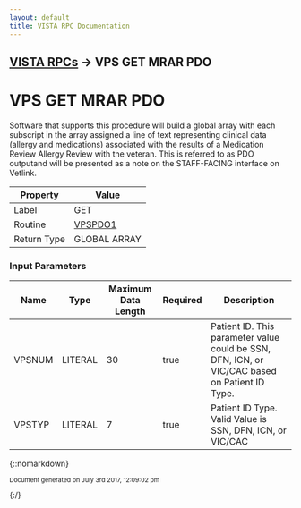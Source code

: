```yaml
---
layout: default
title: VISTA RPC Documentation
---
```


## [VISTA RPCs](TableOfContents) &#8594; VPS GET MRAR PDO
# VPS GET MRAR PDO

Software that supports this procedure will build a global array with each subscript in the array assigned a line of text representing clinical data (allergy and medications) associated with the results of a Medication Review Allergy Review with the veteran.  This is referred to as PDO outputand will be presented as a note on the STAFF-FACING interface on Vetlink.

Property | Value
--- | ---
Label | GET
Routine | [VPSPDO1](http://code.osehra.org/dox/Routine_VPSPDO1_source.html)
Return Type | GLOBAL ARRAY


### Input Parameters

Name | Type | Maximum Data Length | Required | Description
--- | --- | --- | --- | ---
VPSNUM | LITERAL | 30 | true | Patient ID. This parameter value could be SSN, DFN, ICN, or VIC/CAC based on Patient ID Type.
VPSTYP | LITERAL | 7 | true | Patient ID Type. Valid Value is SSN, DFN, ICN, or VIC/CAC



{::nomarkdown} <br/><p style="font-size: 11px">Document generated on July 3rd 2017, 12:09:02 pm</p>{:/}